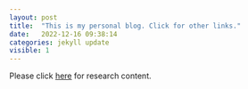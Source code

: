 ```yaml
---
layout: post
title:  "This is my personal blog. Click for other links."
date:   2022-12-16 09:38:14
categories: jekyll update
visible: 1
---
```


Please click [here](http://albertcheu.georgetown.domains) for research content.